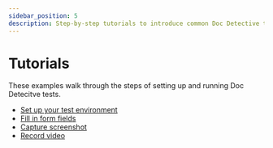 ```yaml
---
sidebar_position: 5
description: Step-by-step tutorials to introduce common Doc Detective tasks.
---
```


# Tutorials

These examples walk through the steps of setting up and running Doc Detecitve tests.

- [Set up your test environment](set-up-your-test-environment.md)
- [Fill in form fields](fill-fields.md)
- [Capture screenshot](capture-screenshot.md)
- [Record video](record-video.md)
